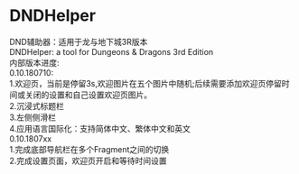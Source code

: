 # DNDHelper
DND辅助器：适用于龙与地下城3R版本  
DNDHelper: a tool for Dungeons & Dragons 3rd Edition  
内部版本进度:  
0.10.180710:  
1.欢迎页，当前是停留3s,欢迎图片在五个图片中随机;后续需要添加欢迎页停留时间或关闭的设置和自己设置欢迎页图片。  
2.沉浸式标题栏  
3.左侧侧滑栏  
4.应用语言国际化：支持简体中文、繁体中文和英文  
0.10.1807xx  
1.完成底部导航栏在多个Fragment之间的切换  
2.完成设置页面，欢迎页开启和等待时间设置



